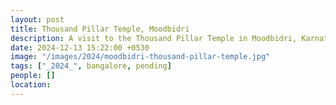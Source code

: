 ```yaml
---
layout: post
title: Thousand Pillar Temple, Moodbidri
description: A visit to the Thousand Pillar Temple in Moodbidri, Karnataka, a historic Jain temple known for its architectural beauty and religious significance. A must-visit destination for history and culture enthusiasts.
date: 2024-12-13 15:22:00 +0530
image: "/images/2024/moodbidri-thousand-pillar-temple.jpg"
tags: ["_2024_", bangalore, pending]
people: []
location: 
---
```

